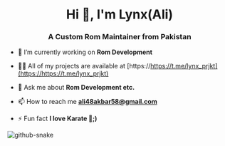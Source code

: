 <h1 align="center">Hi 👋, I'm Lynx(Ali)</h1>
<h3 align="center">A Custom Rom Maintainer from Pakistan</h3>

- 🔭 I’m currently working on **Rom Development**

- 👨‍💻 All of my projects are available at [https://https://t.me/lynx_prjkt](https://https://t.me/lynx_prjkt)

- 💬 Ask me about **Rom Development etc.**

- 📫 How to reach me **ali48akbar58@gmail.com**

- ⚡ Fun fact **I love Karate 🥋;)**


<picture>
  <source media="(prefers-color-scheme: dark)" srcset="https://raw.githubusercontent.com/LynxSlash/LynxSlash/output/github-snake-dark.svg" />
  <source media="(prefers-color-scheme: light)" srcset="https://raw.githubusercontent.com/LynxSlash/LynxSlash/output/github-snake.svg" />
  <img alt="github-snake" src="https://raw.githubusercontent.com/tobiasmeyhoefer/tobiasmeyhoefer/output/github-snake.svg" />
</picture>
